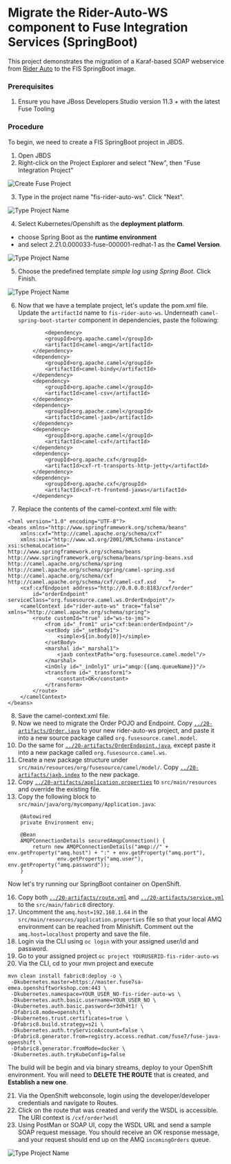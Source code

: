 # Migrate the Rider-Auto-WS component to Fuse Integration Services (SpringBoot)

This project demonstrates the migration of a Karaf-based SOAP webservice from [Rider Auto](https://github.com/RedHatWorkshops/rider-auto-osgi/tree/master/rider-auto-ws) to the FIS SpringBoot image. 

### Prerequisites

1. Ensure you have JBoss Developers Studio version 11.3 + with the latest Fuse Tooling

### Procedure

To begin, we need to create a FIS SpringBoot project in JBDS.

1. Open JBDS
2. Right-click on the Project Explorer and select "New", then "Fuse Integration Project"

![Create Fuse Project](images/10-Step-2.png)

3. Type in the project name "fis-rider-auto-ws".  Click "Next".

![Type Project Name](images/10-Step-3.png)

4. Select Kubernetes/Openshift as the **deployment platform**.
 - choose Spring Boot as the **runtime environment**
 - and select 2.21.0.000033-fuse-000001-redhat-1 as the **Camel Version**.

![Type Project Name](images/10-Step-4.png)

5. Choose the predefined template *simple log using Spring Boot*.  Click Finish.

![Type Project Name](images/10-Step-5.png)


6.  Now that we have a template project, let's update the pom.xml file.  Update the `artifactId` name to `fis-rider-auto-ws`.  Underneath `camel-spring-boot-starter` component in dependencies, paste the following:

```
    		<dependency>
			<groupId>org.apache.camel</groupId>
			<artifactId>camel-amqp</artifactId>
		</dependency>
		<dependency>
			<groupId>org.apache.camel</groupId>
			<artifactId>camel-bindy</artifactId>
		</dependency>
		<dependency>
			<groupId>org.apache.camel</groupId>
			<artifactId>camel-csv</artifactId>
		</dependency>
		<dependency>
			<groupId>org.apache.camel</groupId>
			<artifactId>camel-jaxb</artifactId>
		</dependency>
		<dependency>
			<groupId>org.apache.camel</groupId>
			<artifactId>camel-cxf</artifactId>
		</dependency>
		<dependency>
			<groupId>org.apache.cxf</groupId>
			<artifactId>cxf-rt-transports-http-jetty</artifactId>
	    </dependency>
		<dependency>
			<groupId>org.apache.cxf</groupId>
			<artifactId>cxf-rt-frontend-jaxws</artifactId>
		</dependency>
```

7. Replace the contents of the camel-context.xml file with:

```
<?xml version="1.0" encoding="UTF-8"?>
<beans xmlns="http://www.springframework.org/schema/beans"
    xmlns:cxf="http://camel.apache.org/schema/cxf"
    xmlns:xsi="http://www.w3.org/2001/XMLSchema-instance" xsi:schemaLocation="        http://www.springframework.org/schema/beans http://www.springframework.org/schema/beans/spring-beans.xsd        http://camel.apache.org/schema/spring http://camel.apache.org/schema/spring/camel-spring.xsd        http://camel.apache.org/schema/cxf http://camel.apache.org/schema/cxf/camel-cxf.xsd    ">
    <cxf:cxfEndpoint address="http://0.0.0.0:8183/cxf/order"
        id="orderEndpoint" serviceClass="org.fusesource.camel.ws.OrderEndpoint"/>
    <camelContext id="rider-auto-ws" trace="false" xmlns="http://camel.apache.org/schema/spring">
        <route customId="true" id="ws-to-jms">
            <from id="_from1" uri="cxf:bean:orderEndpoint"/>
            <setBody id="_setBody1">
                <simple>${in.body[0]}</simple>
            </setBody>
            <marshal id="_marshal1">
                <jaxb contextPath="org.fusesource.camel.model"/>
            </marshal>
            <inOnly id="_inOnly1" uri="amqp:{{amq.queueName}}"/>
            <transform id="_transform1">
                <constant>OK</constant>
            </transform>
        </route>
    </camelContext>
</beans>
```

8. Save the camel-context.xml file.
9. Now we need to migrate the Order POJO and Endpoint.  Copy [`../20-artifacts/Order.java`](https://raw.githubusercontent.com/RedHatWorkshops/fusev7-workshop/master/labs/20-artifacts/Order.java) to your new rider-auto-ws project, and paste it into a new source package called `org.fusesource.camel.model`.
10.  Do the same for [`../20-artifacts/OrderEndpoint.java`](https://raw.githubusercontent.com/RedHatWorkshops/fusev7-workshop/master/labs/20-artifacts/OrderEndpoint.java), except paste it into a new package called `org.fusesource.camel.ws`.
11. Create a new package structure under `src/main/resources/org/fusesource/camel/model/`.  Copy [`../20-artifacts/jaxb.index`](https://raw.githubusercontent.com/RedHatWorkshops/fusev7-workshop/master/labs/20-artifacts/jaxb.index) to the new package.
12. Copy [`../20-artifacts/application.properties`](https://raw.githubusercontent.com/RedHatWorkshops/fusev7-workshop/master/labs/20-artifacts/application.properties) to `src/main/resources` and override the existing file.
13. Copy the following block to `src/main/java/org/mycompany/Application.java`:

```
	@Autowired
	private Environment env;

	@Bean
	AMQPConnectionDetails securedAmqpConnection() {
		return new AMQPConnectionDetails("amqp://" + env.getProperty("amq.host") + ":" + env.getProperty("amq.port"),
				env.getProperty("amq.user"), env.getProperty("amq.password"));
	}
```

Now let's try running our SpringBoot container on OpenShift.

16. Copy both [`../20-artifacts/route.yml`](https://raw.githubusercontent.com/RedHatWorkshops/fusev7-workshop/master/labs/20-artifacts/route.yml) and [`../20-artifacts/service.yml`](https://raw.githubusercontent.com/RedHatWorkshops/fusev7-workshop/master/labs/20-artifacts/service.yml) to the `src/main/fabric8` directory.
17. Uncomment the `amq.host=192.168.1.64` in the `src/main/resources/application.properties` file so that your local AMQ environment can be reached from Minishift.  Comment out the `amq.host=localhost` property and save the file.
19. Login via the CLI using `oc login` with your assigned user/id and password.
20. Go to your assigned project `oc project YOURUSERID-fis-rider-auto-ws`
21. Via the CLI, cd to your mvn project and execute 

```
mvn clean install fabric8:deploy -o \
 -Dkubernetes.master=https://master.fuse7sa-emea.openshiftworkshop.com:443 \
 -Dkubernetes.namespace=YOUR_USER_NO-fis-rider-auto-ws \
 -Dkubernetes.auth.basic.username=YOUR_USER_NO \
 -Dkubernetes.auth.basic.password=r3dh4t1! \
 -Dfabric8.mode=openshift \
 -Dkubernetes.trust.certificates=true \
 -Dfabric8.build.strategy=s2i \
 -Dkubernetes.auth.tryServiceAccount=false \
 -Dfabric8.generator.from=registry.access.redhat.com/fuse7/fuse-java-openshift \
 -Dfabric8.generator.fromMode=docker \
 -Dkubernetes.auth.tryKubeConfig=false 

```

The build will be begin and via binary streams, deploy to your OpenShift environment.
You will need to **DELETE THE ROUTE** that is created, and **Establish a new one**. 

21.  Via the OpenShift webconsole, login using the developer/developer credentials and navigate to Routes.
22.  Click on the route that was created and verify the WSDL is accessible.  The URI context is `/cxf/order?wsdl`
23.  Using PostMan or SOAP UI, copy the WSDL URL and send a sample SOAP request message.  You should receive an OK response message, and your request should end up on the AMQ `incomingOrders` queue.

![Type Project Name](images/20-Step-23.png)

